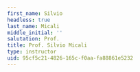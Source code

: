 ```yaml
---
first_name: Silvio
headless: true
last_name: Micali
middle_initial: ''
salutation: Prof.
title: Prof. Silvio Micali
type: instructor
uid: 95cf5c21-4826-165c-f0aa-fa88861e5232
---
```


